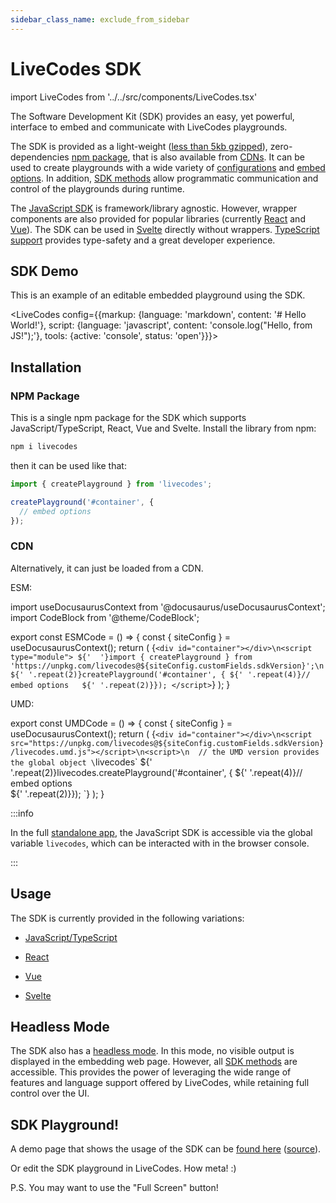 ```yaml
---
sidebar_class_name: exclude_from_sidebar
---
```


# LiveCodes SDK

import LiveCodes from '../../src/components/LiveCodes.tsx'

The Software Development Kit (SDK) provides an easy, yet powerful, interface to embed and communicate with LiveCodes playgrounds.

The SDK is provided as a light-weight ([less than 5kb gzipped](https://bundlephobia.com/package/livecodes)), zero-dependencies [npm package](#npm-package), that is also available from [CDNs](#cdn). It can be used to create playgrounds with a wide variety of [configurations](../configuration/configuration-object.md) and [embed options](js-ts.md#embed-options). In addition, [SDK methods](js-ts.md#sdk-methods) allow programmatic communication and control of the playgrounds during runtime.

The [JavaScript SDK](js-ts.md) is framework/library agnostic. However, wrapper components are also provided for popular libraries (currently [React](react.md) and [Vue](vue.md)). The SDK can be used in [Svelte](svelte.md) directly without wrappers. [TypeScript support](js-ts.md#typescript-types) provides type-safety and a great developer experience.

## SDK Demo

This is an example of an editable embedded playground using the SDK.

<LiveCodes config={{markup: {language: 'markdown', content: '# Hello World!'}, script: {language: 'javascript', content: 'console.log("Hello, from JS!");'}, tools: {active: 'console', status: 'open'}}}></LiveCodes>

## Installation

### NPM Package

This is a single npm package for the SDK which supports JavaScript/TypeScript, React, Vue and Svelte.
Install the library from npm:

```sh
npm i livecodes
```

then it can be used like that:

```js title="index.js"
import { createPlayground } from 'livecodes';

createPlayground('#container', {
  // embed options
});
```

### CDN

Alternatively, it can just be loaded from a CDN.

ESM:

import useDocusaurusContext from '@docusaurus/useDocusaurusContext';
import CodeBlock from '@theme/CodeBlock';

export const ESMCode = () => {
const { siteConfig } = useDocusaurusContext();
return (<CodeBlock title="index.html" language="html">
{`<div id="container"></div>\n<script type="module">
${'  '}import { createPlayground } from 'https://unpkg.com/livecodes@${siteConfig.customFields.sdkVersion}';\n
${' '.repeat(2)}createPlayground('#container', {
${' '.repeat(4)}// embed options  
${' '.repeat(2)}});
</script>`}
</CodeBlock>);
}

<ESMCode />

UMD:

export const UMDCode = () => {
const { siteConfig } = useDocusaurusContext();
return (<CodeBlock title="index.html" language="html">
{`<div id="container"></div>\n<script src="https://unpkg.com/livecodes@${siteConfig.customFields.sdkVersion}/livecodes.umd.js"></script>\n<script>\n  // the UMD version provides the global object \`livecodes\`
${' '.repeat(2)}livecodes.createPlayground('#container', {
${' '.repeat(4)}// embed options  
${' '.repeat(2)}});
</script>
`}
</CodeBlock>);
}

<UMDCode />

:::info

In the full [standalone app](../getting-started.md#standalone-app), the JavaScript SDK is accessible via the global variable `livecodes`, which can be interacted with in the browser console.

:::

## Usage

The SDK is currently provided in the following variations:

- [JavaScript/TypeScript](./js-ts.md)

- [React](./react.md)

- [Vue](./vue.md)

- [Svelte](./svelte.md)

## Headless Mode

The SDK also has a [headless mode](./headless.md). In this mode, no visible output is displayed in the embedding web page. However, all [SDK methods](../sdk/js-ts.md#sdk-methods) are accessible. This provides the power of leveraging the wide range of features and language support offered by LiveCodes, while retaining full control over the UI.

## SDK Playground!

A demo page that shows the usage of the SDK can be [found here](https://live-codes.github.io/livecodes-examples/sdk-demo.html) ([source](https://github.com/live-codes/livecodes-examples/blob/gh-pages/sdk-demo.html)).

Or edit the SDK playground in LiveCodes. How meta! :)

<LiveCodes import="id/nqdxpnj6uvg" view="result" height="80vh" showCode={false} />

P.S. You may want to use the "Full Screen" button!
